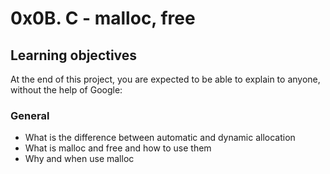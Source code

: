 # 0x0B. C - malloc, free
## Learning objectives
At the end of this project, you are expected to be able to explain to anyone, without the help of Google:
### General
* What is the difference between automatic and dynamic allocation
* What is malloc and free and how to use them
* Why and when use malloc
